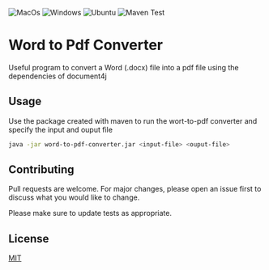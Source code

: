 ![MacOs](https://github.com/m-boutaleb/word-to-pdf-converter/workflows/MacOs/badge.svg)
![Windows](https://github.com/m-boutaleb/word-to-pdf-converter/workflows/Windows/badge.svg)
![Ubuntu](https://github.com/m-boutaleb/word-to-pdf-converter/workflows/Ubuntu/badge.svg)
![Maven Test](https://github.com/m-boutaleb/word-to-pdf-converter/workflows/Maven%20Test/badge.svg)

# Word to Pdf Converter

Useful program to convert a Word (.docx) file into a pdf file using the dependencies of document4j

## Usage

Use the package created with maven to run the wort-to-pdf converter and specify the input and ouput file

```bash
java -jar word-to-pdf-converter.jar <input-file> <ouput-file>
```


## Contributing
Pull requests are welcome. For major changes, please open an issue first to discuss what you would like to change.

Please make sure to update tests as appropriate.

## License
[MIT](https://choosealicense.com/licenses/mit/)
